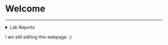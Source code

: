 # **Welcome**
---
<details>
<summary>Lab Reports</summary>
<ul>
    <a href="./lab-report-1-week-2.html"><li>Lab Report 1</li></a>
    <a href="./lab-report-2-week-4.html"><li>Lab Report 2</li></a>
    <a href="./lab-report-3-week-6.html"><li>Lab Report 3</li></a>
</ul>
</details>

I am still editing this webpage. :)

